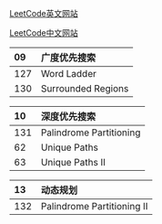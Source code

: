 


[LeetCode英文网站](https://leetcode.com/problemset/algorithms/)

[LeetCode中文网站](https://leetcode-cn.com/problemset/algorithms/)


|09  | 广度优先搜索
| :------| :------
|127 |  Word Ladder
|130 |  Surrounded Regions


|10  | 深度优先搜索
| :------| :------
|131 |  Palindrome Partitioning
|62  |  Unique Paths
|63  |  Unique Paths II


|13  | 动态规划
| :------| :------
|132 |  Palindrome Partitioning II

